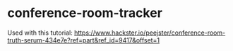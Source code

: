 # conference-room-tracker
Used with this tutorial: https://www.hackster.io/peejster/conference-room-truth-serum-434e7e?ref=part&ref_id=9417&offset=1

